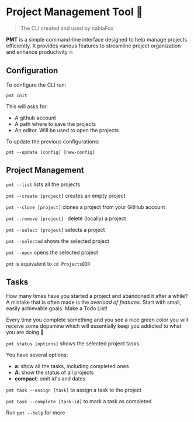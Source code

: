 # Project Management Tool 🔧

> The CLI created and used by nablaFox

**PMT** is a simple command-line interface designed to help manage projects efficiently. It provides various features to streamline project organization and enhance productivity 🔥

## Configuration

To configure the CLI run:

```pmt init```

This will asks for:
  - A github account
  - A path where to save the projects
  - An editor. Will be used to open the projects

To update the previous configurations:

```pmt --update [config] [new-config]```

## Project Management

```pmt --list``` lists all the projects

```pmt --create [project]``` creates an empty project

```pmt --clone [project]``` clones a project from your GitHub account

```pmt --remove [project] ``` delete (locally) a project

```pmt --select [project]``` selects a project

```pmt --selected``` shows the selected project

```pmt --open``` opens the selected project

``pmt`` is equivalent to ```cd ProjectsDIR```

## Tasks

How many times have you started a project and abandoned it after a while? A mistake that is often made is the _overload of features_. Start with small, easily achievable goals. Make a Todo List! 

Every time you complete something and you see a nice green color you will receive some dopamine which will essentially keep you addicted to what you are doing 🔁

```pmt status [options]``` shows the selected project tasks

You have several options:
  - **a**: show all the tasks, including completed ones
  - **A**: show the status of all projects
  - **compact**: omit id's and dates

```pmt task --assign [task]``` to assign a task to the project

```pmt task --complete [task-id]``` to mark a task as completed

Run ```pmt --help``` for more